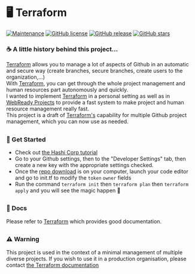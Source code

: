# :desktop_computer: Terraform

[![Maintenance](https://img.shields.io/badge/Maintained%3F-yes-green?style=flat-square)](https://GitHub.com/GregoireF/Terraform/graphs/commit-activity)
[![GitHub license](https://img.shields.io/github/license/GregoireF/Terraform?style=flat-square)](https://github.com/GregoireF/Terraform/blob/master/LICENSE)
[![GitHub release](https://img.shields.io/github/v/release/GregoireF/Terraform?include_prereleases&style=flat-square)](https://github.com/GregoireF/Terraform/releases/)
[![GitHub stars](https://img.shields.io/github/stars/GregoireF/Terraform?style=flat-square)](https://github.com/GregoireF/Terraform/stargazers/)

### :coffee: A little history behind this project...

[Terraform](https://www.terraform.io/) allows you to manage a lot of aspects of Github in an automatic and secure way (create branches, secure branches, create users to the organization,...)<br>With [Terraform](https://www.terraform.io/), you can get through the whole project management and human resources part autonomously and quickly.<br>I wanted to implement [Terraform](https://www.terraform.io/) in a personal setting as well as in [WebReady Projects](https://github.com/WebReadyProjects/) to provide a fast system to make project and human resource management really fast.<br>This project is a draft of [Terraform's](https://www.terraform.io/) capability for multiple Github project management, which you can now use as needed.

##

### :rocket: Get Started

- Check out [the Hashi Corp tutorial](https://learn.hashicorp.com/tutorials/terraform/install-cli)
- Go to your Github settings, then to the "Developer Settings" tab, then create a new key with the appropriate settings checked.
- Once the [repo download](https://github.com/GregoireF/Terraform/releases) is on your computer, launch your code editor and go to init.tf to modify the `token` `owner` fields
- Run the command `terraform init` then `terraform plan` then `terraform apply` and you will see the magic happen :mage:

##

### :page_facing_up: Docs

Please refer to [Terraform](https://www.terraform.io/) which provides good documentation.

##

### :warning: Warning

This project is used in the context of a minimal management of multiple diverse projects. If you wish to use it in a production organisation, please contact [the Terraform documentation](https://www.terraform.io/)
